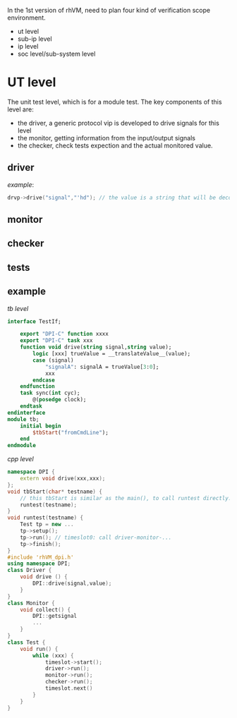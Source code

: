 In the 1st version of rhVM, need to plan four kind of verification scope environment.
- ut level
- sub-ip level
- ip level
- soc level/sub-system level

# UT level
The unit test level, which is for a module test. The key components of this level are:
- the driver, a generic protocol vip is developed to drive signals for this level
- the monitor, getting information from the input/output signals
- the checker, check tests expection and the actual monitored value.

## driver
*example*:
```cpp
drvp->drive("signal","'hd"); // the value is a string that will be decoded ans translated to digital value at sv level
```
## monitor
## checker
## tests

## example
*tb level*
```systemverilog
interface TestIf;

	export "DPI-C" function xxxx
	export "DPI-C" task xxx
	function void drive(string signal,string value);
		logic [xxx] trueValue = __translateValue__(value);
		case (signal)
			"signalA": signalA = trueValue[3:0];
			xxx
		endcase
	endfunction 
	task sync(int cyc);
		@(posedge clock);
	endtask
endinterface
module tb;
	initial begin
		$tbStart("fromCmdLine");
	end
endmodule
```
*cpp level*
```cpp
namespace DPI {
	extern void drive(xxx,xxx);
};
void tbStart(char* testname) {
	// this tbStart is similar as the main(), to call runtest directly.
	runtest(testname);
}
void runtest(testname) {
	Test tp = new ...
	tp->setup();
	tp->run(); // timeslot0: call driver-monitor-...
	tp->finish();
}
#include 'rhVM_dpi.h'
using namespace DPI;
class Driver {
	void drive () {
		DPI::drive(signal,value);
	}
}
class Monitor {
	void collect() {
		DPI::getsignal
		...
	}
}
class Test {
	void run() {
		while (xxx) {
			timeslot->start();
			driver->run();
			monitor->run();
			checker->run();
			timeslot.next()
		}
	}
}
```
